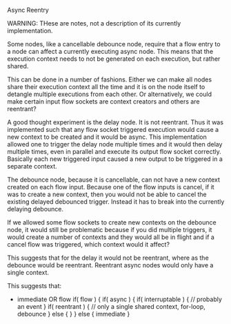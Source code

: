 Async Reentry

WARNING: THese are notes, not a description of its currently implementation.

Some nodes, like a cancellable debounce node, require that a flow entry to a node can affect a currently executing async node.  This means that the execution context needs to not be generated on each execution, but rather shared.

This can be done in a number of fashions.  Either we can make all nodes share their execution context all the time and it is on the node itself to detangle multiple executions from each other.  Or alternatively, we could make certain input flow sockets are context creators and others are reentrant?

A good thought experiment is the delay node.  It is not reentrant.  Thus it was implemented such that any flow socket triggered execution would cause a new context to be created and it would be async.  This implementation allowed one to trigger the delay node multiple times and it would then delay multiple times, even in parallel and execute its output flow socket correctly.  Basically each new triggered input caused a new output to be triggered in a separate context.

The debounce node, because it is cancellable, can not have a new context created on each flow input.  Because one of the flow inputs is cancel, if it was to create a new context, then you would not be able to cancel the existing delayed debounced trigger.  Instead it has to break into the currently delaying debounce.

If we allowed some flow sockets to create new contexts on the debounce node, it would still be problematic because if you did multiple triggers, it would create a number of contexts and they would all be in flight and if a cancel flow was triggered, which context would it affect?

This suggests that for the delay it would not be reentrant, where as the debounce would be reentrant.  Reentrant async nodes would only have a single context.

This suggests that:
- immediate OR flow
if( flow ) {
 if( async ) {
  if( interruptable ) {
    // probably an event
  }
  if( reentrant ) {
   // only a single shared context, for-loop, debounce
  }
  else {
  }
}
else {
    immediate
}